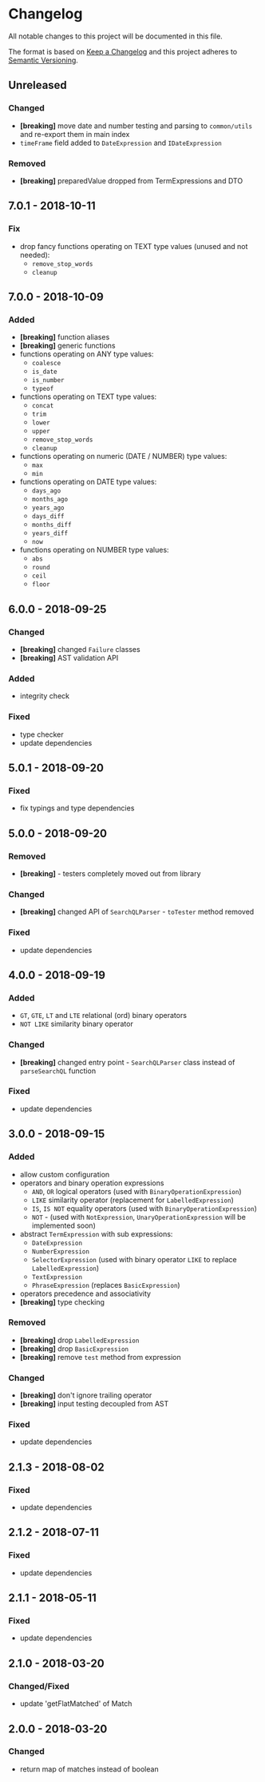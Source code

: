 # Changelog

All notable changes to this project will be documented in this file.

The format is based on [Keep a Changelog](http://keepachangelog.com/en/1.0.0/)
and this project adheres to [Semantic Versioning](http://semver.org/spec/v2.0.0.html).

## Unreleased

### Changed
- **[breaking]**  move date and number testing and parsing to `common/utils` and re-export them in main index
- `timeFrame` field added to `DateExpression` and `IDateExpression`

### Removed
- **[breaking]** preparedValue dropped from TermExpressions and DTO

## 7.0.1 - 2018-10-11

### Fix
- drop fancy functions operating on TEXT type values (unused and not needed):
  - `​​remove_stop_words`
  - `​​cleanup`

## 7.0.0 - 2018-10-09

### Added
- **[breaking]** function aliases
- **[breaking]** generic functions
- functions operating on ANY type values:
  - `coalesce`
  - `is_date`
  - `is_number`
  - `typeof`
- functions operating on TEXT type values:
  - `​​concat`
  - `​​trim`
  - `​​lower`
  - `​​upper`
  - `​​remove_stop_words`
  - `​​cleanup`
- functions operating on numeric (DATE / NUMBER) type values:
  - `max`
  - `min`
- functions operating on DATE type values:
  - `​​days_ago`
  - `​​months_ago`
  - `​​years_ago`
  - `​​days_diff`
  - `​​months_diff`
  - `​​years_diff`
  - `​​now`
- functions operating on NUMBER type values:
  - `abs`
  - `​​round`
  - `​​ceil`
  - `​​floor`

## 6.0.0 - 2018-09-25

### Changed
- **[breaking]** changed `Failure` classes
- **[breaking]** AST validation API

### Added
- integrity check

### Fixed
- type checker
- update dependencies

## 5.0.1 - 2018-09-20

### Fixed
- fix typings and type dependencies

## 5.0.0 - 2018-09-20

### Removed
- **[breaking]** - testers completely moved out from library

### Changed
- **[breaking]** changed API of `SearchQLParser` - `toTester` method removed

### Fixed
- update dependencies

## 4.0.0 - 2018-09-19

### Added
- `GT`, `GTE`, `LT` and `LTE` relational (ord) binary operators
- `NOT LIKE` similarity binary operator

### Changed
- **[breaking]** changed entry point - `SearchQLParser` class instead of `parseSearchQL` function

### Fixed
- update dependencies

## 3.0.0 - 2018-09-15

### Added
- allow custom configuration
- operators and binary operation expressions
  - `AND`, `OR` logical operators (used with `BinaryOperationExpression`)
  - `LIKE` similarity operator (replacement for `LabelledExpression`)
  - `IS`, `IS NOT` equality operators (used with `BinaryOperationExpression`)
  - `NOT` - (used with `NotExpression`, `UnaryOperationExpression` will be implemented soon)
- abstract `TermExpression` with sub expressions:
  - `DateExpression`
  - `NumberExpression`
  - `SelectorExpression` (used with binary operator `LIKE` to replace `LabelledExpression`)
  - `TextExpression`
  - `PhraseExpression` (replaces `BasicExpression`)
- operators precedence and associativity
- **[breaking]** type checking

### Removed
- **[breaking]** drop `LabelledExpression`
- **[breaking]** drop `BasicExpression`
- **[breaking]** remove `test` method from expression

### Changed
- **[breaking]** don't ignore trailing operator
- **[breaking]** input testing decoupled from AST

### Fixed
- update dependencies

## 2.1.3 - 2018-08-02

### Fixed
- update dependencies

## 2.1.2 - 2018-07-11

### Fixed
- update dependencies

## 2.1.1 - 2018-05-11

### Fixed
- update dependencies

## 2.1.0 - 2018-03-20

### Changed/Fixed
- update 'getFlatMatched' of Match

## 2.0.0 - 2018-03-20

### Changed
- return map of matches instead of boolean
